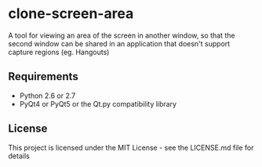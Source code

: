 # clone-screen-area

A tool for viewing an area of the screen in another window, so that the second window can be shared in an application that doesn't support capture regions (eg. Hangouts)

## Requirements

* Python 2.6 or 2.7
* PyQt4 or PyQt5 or the Qt.py compatibility library

## License

This project is licensed under the MIT License - see the LICENSE.md file for details
